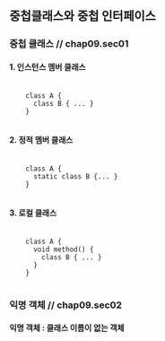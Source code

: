 ## 중첩클래스와 중첩 인터페이스

### 중첩 클래스  // chap09.sec01

#### 1. 인스턴스 멤버 클래스
<pre>
  <code>
    class A {
      class B { ... }
    }
  </code>
</pre>

#### 2. 정적 멤버 클래스
<pre>
  <code>
    class A {
      static class B {... }
    }
  </code>
</pre>

#### 3. 로컬 클래스
<pre>
  <code>
    class A {
      void method() {
        class B { ... }
      }
    }
  </code>
</pre>

### 익명 객체    // chap09.sec02

#### 익명 객체 : 클래스 이름이 없는 객체
